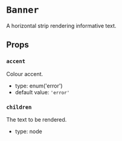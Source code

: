 `Banner`
========

A horizontal strip rendering informative text.

Props
-----

### `accent`

Colour accent.

- type: enum('error')
- default value: `'error'`


### `children`

The text to be rendered.

- type: node

